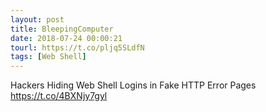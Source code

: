 ```yaml
---
layout: post
title: BleepingComputer
date: 2018-07-24 00:00:21
tourl: https://t.co/pljq5SLdfN
tags: [Web Shell]
---
```

Hackers Hiding Web Shell Logins in Fake HTTP Error Pages
https://t.co/4BXNjy7gyl